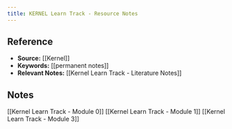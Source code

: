 ```yaml
---
title: KERNEL Learn Track - Resource Notes
---
```

## Reference
- **Source:** [[Kernel]]
- **Keywords:** [[permanent notes]]
- **Relevant Notes:** [[Kernel Learn Track - Literature Notes]]
## Notes
[[Kernel Learn Track - Module 0]]
[[Kernel Learn Track - Module 1]]
[[Kernel Learn Track - Module 3]]

